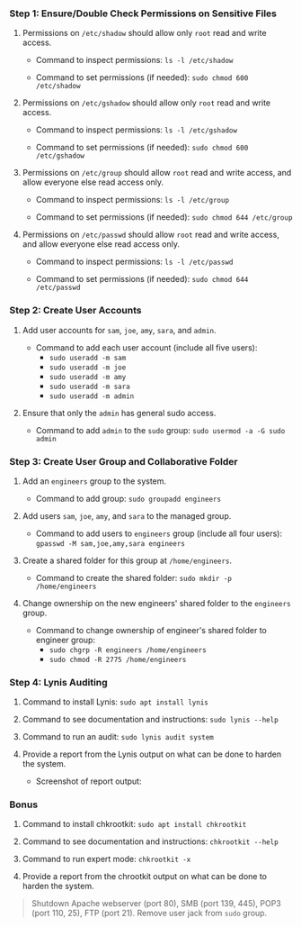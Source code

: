 ### Step 1: Ensure/Double Check Permissions on Sensitive Files

1. Permissions on `/etc/shadow` should allow only `root` read and write access.

    - Command to inspect permissions: `ls -l /etc/shadow`

    - Command to set permissions (if needed): `sudo chmod 600 /etc/shadow`

2. Permissions on `/etc/gshadow` should allow only `root` read and write access.

    - Command to inspect permissions: `ls -l /etc/gshadow`

    - Command to set permissions (if needed): `sudo chmod 600 /etc/gshadow`

3. Permissions on `/etc/group` should allow `root` read and write access, and allow everyone else read access only.

    - Command to inspect permissions: `ls -l /etc/group`

    - Command to set permissions (if needed): `sudo chmod 644 /etc/group`

4. Permissions on `/etc/passwd` should allow `root` read and write access, and allow everyone else read access only.

    - Command to inspect permissions: `ls -l /etc/passwd`

    - Command to set permissions (if needed): `sudo chmod 644 /etc/passwd`

### Step 2: Create User Accounts

1. Add user accounts for `sam`, `joe`, `amy`, `sara`, and `admin`.

    - Command to add each user account (include all five users):
        - `sudo useradd -m sam`
        - `sudo useradd -m joe`
        - `sudo useradd -m amy`
        - `sudo useradd -m sara`
        - `sudo useradd -m admin`

2. Ensure that only the `admin` has general sudo access.

    - Command to add `admin` to the `sudo` group: `sudo usermod -a -G sudo admin`

### Step 3: Create User Group and Collaborative Folder

1. Add an `engineers` group to the system.

    - Command to add group: `sudo groupadd engineers`

2. Add users `sam`, `joe`, `amy`, and `sara` to the managed group.

    - Command to add users to `engineers` group (include all four users): `gpasswd -M sam,joe,amy,sara engineers`

3. Create a shared folder for this group at `/home/engineers`.

    - Command to create the shared folder: `sudo mkdir -p /home/engineers`

4. Change ownership on the new engineers' shared folder to the `engineers` group.

    - Command to change ownership of engineer's shared folder to engineer group: 
        - `sudo chgrp -R engineers /home/engineers`
        - `sudo chmod -R 2775 /home/engineers`


### Step 4: Lynis Auditing

1. Command to install Lynis: `sudo apt install lynis`

2. Command to see documentation and instructions: `sudo lynis --help`

3. Command to run an audit: `sudo lynis audit system`

4. Provide a report from the Lynis output on what can be done to harden the system.

    - Screenshot of report output:


### Bonus
1. Command to install chkrootkit: `sudo apt install chkrootkit`

2. Command to see documentation and instructions: `chkrootkit --help`

3. Command to run expert mode: `chkrootkit -x`

4. Provide a report from the chrootkit output on what can be done to harden the system.
> Shutdown Apache webserver (port 80), SMB (port 139, 445), POP3 (port 110, 25), FTP (port 21).
> Remove user jack from `sudo` group.

